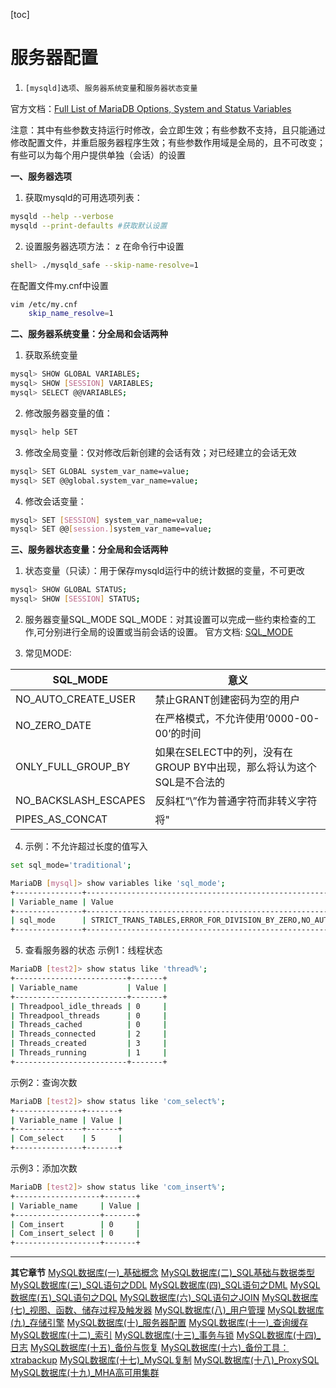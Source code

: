 [toc]

# 服务器配置
1. `[mysqld]选项`、`服务器系统变量`和`服务器状态变量`

官方文档：[Full List of MariaDB Options, System and Status Variables](https://mariadb.com/kb/en/library/full-list-of-mariadb-options-system-and-status-variables/)

注意：其中有些参数支持运行时修改，会立即生效；有些参数不支持，且只能通过修改配置文件，并重启服务器程序生效；有些参数作用域是全局的，且不可改变；有些可以为每个用户提供单独（会话）的设置


**一、服务器选项**
1. 获取mysqld的可用选项列表：
```bash
mysqld --help --verbose
mysqld --print-defaults #获取默认设置
```

2. 设置服务器选项方法：
z
在命令行中设置
```bash
shell> ./mysqld_safe --skip-name-resolve=1
```
在配置文件my.cnf中设置
```bash
vim /etc/my.cnf
    skip_name_resolve=1
```

**二、服务器系统变量：分全局和会话两种**

1. 获取系统变量
```bash
mysql> SHOW GLOBAL VARIABLES;
mysql> SHOW [SESSION] VARIABLES;
mysql> SELECT @@VARIABLES;
```

2. 修改服务器变量的值：
```bash
mysql> help SET
```

3. 修改全局变量：仅对修改后新创建的会话有效；对已经建立的会话无效
```bash
mysql> SET GLOBAL system_var_name=value;
mysql> SET @@global.system_var_name=value;
```

4. 修改会话变量：
```bash
mysql> SET [SESSION] system_var_name=value;
mysql> SET @@[session.]system_var_name=value;
```


**三、服务器状态变量：分全局和会话两种**

1. 状态变量（只读）：用于保存mysqld运行中的统计数据的变量，不可更改
```bash
mysql> SHOW GLOBAL STATUS;
mysql> SHOW [SESSION] STATUS;
```

2. 服务器变量SQL_MODE
SQL_MODE：对其设置可以完成一些约束检查的工作,可分别进行全局的设置或当前会话的设置。
官方文档: [SQL_MODE](https://mariadb.com/kb/en/library/sql-mode/)


3. 常见MODE:

SQL_MODE | 意义 
-|-
NO_AUTO_CREATE_USER | 禁止GRANT创建密码为空的用户
NO_ZERO_DATE | 在严格模式，不允许使用‘0000-00-00’的时间
ONLY_FULL_GROUP_BY | 如果在SELECT中的列，没有在GROUP BY中出现，那么将认为这个SQL是不合法的
NO_BACKSLASH_ESCAPES | 反斜杠“\”作为普通字符而非转义字符
PIPES_AS_CONCAT | 将"||"视为连接操作符而非“或运算符”

4. 示例：不允许超过长度的值写入
```bash
set sql_mode='traditional';

MariaDB [mysql]> show variables like 'sql_mode';
+---------------+-------------------------------------------------------------------------------------------+
| Variable_name | Value                                                                                     |
+---------------+-------------------------------------------------------------------------------------------+
| sql_mode      | STRICT_TRANS_TABLES,ERROR_FOR_DIVISION_BY_ZERO,NO_AUTO_CREATE_USER,TRADITIONAL,NO_ENGINE_SUBSTITUTION |
+---------------+-------------------------------------------------------------------------------------------+
```

5. 查看服务器的状态
示例1：线程状态
```bash
MariaDB [test2]> show status like 'thread%';
+-------------------------+-------+
| Variable_name           | Value |
+-------------------------+-------+
| Threadpool_idle_threads | 0     |
| Threadpool_threads      | 0     |
| Threads_cached          | 0     |
| Threads_connected       | 2     |
| Threads_created         | 3     |
| Threads_running         | 1     |
+-------------------------+-------+
```

示例2：查询次数
```bash
MariaDB [test2]> show status like 'com_select%';
+---------------+-------+
| Variable_name | Value |
+---------------+-------+
| Com_select    | 5     |
+---------------+-------+
```

示例3：添加次数
```bash
MariaDB [test2]> show status like 'com_insert%';
+-------------------+-------+
| Variable_name     | Value |
+-------------------+-------+
| Com_insert        | 0     |
| Com_insert_select | 0     |
+-------------------+-------+
```

- - - 

**其它章节**
[MySQL数据库(一)_基础概念]()
[MySQL数据库(二)_SQL基础与数据类型]()
[MySQL数据库(三)_SQL语句之DDL]()
[MySQL数据库(四)_SQL语句之DML]()
[MySQL数据库(五)_SQL语句之DQL]()
[MySQL数据库(六)_SQL语句之JOIN]()
[MySQL数据库(七)_视图、函数、储存过程及触发器]()
[MySQL数据库(八)_用户管理]()
[MySQL数据库(九)_存储引擎]()
[MySQL数据库(十)_服务器配置]()
[MySQL数据库(十一)_查询缓存]()
[MySQL数据库(十二)_索引]()
[MySQL数据库(十三)_事务与锁]()
[MySQL数据库(十四)_日志]()
[MySQL数据库(十五)_备份与恢复]()
[MySQL数据库(十六)_备份工具：xtrabackup]()
[MySQL数据库(十七)_MySQL复制]()
[MySQL数据库(十八)_ProxySQL]()
[MySQL数据库(十九)_MHA高可用集群]()